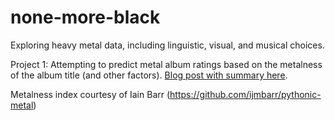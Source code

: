 # none-more-black
Exploring heavy metal data, including linguistic, visual, and musical choices.

Project 1: Attempting to predict metal album ratings based on the metalness of the album title (and other factors). [Blog post with summary here](https://bartolone.github.io/2018/10/15/Predicting-Album-Ratings-via-Metalness/).

Metalness index courtesy of Iain Barr (https://github.com/ijmbarr/pythonic-metal)
